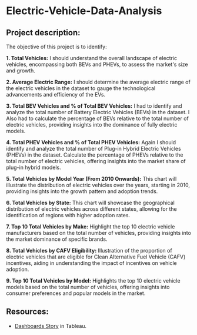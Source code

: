 # Electric-Vehicle-Data-Analysis

## Project description:

The objective of this project is to identify:

**1. Total Vehicles:** I should understand the overall landscape of electric vehicles, encompassing both BEVs and PHEVs, to assess the market's size and growth.

**2. Average Electric Range:** I should determine the average electric range of the electric vehicles in the dataset to gauge the technological advancements and efficiency of the EVs.

**3. Total BEV Vehicles and % of Total BEV Vehicles:** I had to identify and analyze the total number of Battery Electric Vehicles (BEVs) in the dataset. I Also had to calculate the percentage of BEVs relative to the total number of electric vehicles, providing insights into the dominance of fully electric models.

**4. Total PHEV Vehicles and % of Total PHEV Vehicles:** Again I should identify and analyze the total number of Plug-in Hybrid Electric Vehicles (PHEVs) in the dataset. Calculate the percentage of PHEVs relative to the total number of electric vehicles, offering insights into the market share of plug-in hybrid models.

**5. Total Vehicles by Model Year (From 2010 Onwards):** This chart will illustrate the distribution of electric vehicles over the years, starting in 2010, providing insights into the growth pattern and adoption trends.

**6. Total Vehicles by State:** This chart will showcase the geographical distribution of electric vehicles across different states, allowing for the identification of regions with higher adoption rates.

**7. Top 10 Total Vehicles by Make:** Highlight the top 10 electric vehicle manufacturers based on the total number of vehicles, providing insights into the market dominance of specific brands.

**8. Total Vehicles by CAFV Eligibility:** Illustration of the proportion of electric vehicles that are eligible for Clean Alternative Fuel Vehicle (CAFV) incentives, aiding in understanding the impact of incentives on vehicle adoption.

**9. Top 10 Total Vehicles by Model:** Highlights the top 10 electric vehicle models based on the total number of vehicles, offering insights into consumer preferences and popular models in the market.

## Resources: 
* [Dashboards Story](https://public.tableau.com/app/profile/dimitris.koumaditis/viz/Book2_17194077748680/Dashboard1) in Tableau.
